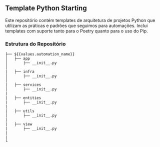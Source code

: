 ## Template Python Starting

Este repositório contém templates de arquitetura de projetos Python que utilizam as práticas e padrões que seguimos para automações. Inclui templates com suporte tanto para o Poetry quanto para o uso do Pip.

### Estrutura do Repositório
```
├── ${{values.automation_name}}
│   ├── app
│       ├── __init__.py
│
|   ├── infra
│       ├── __init__.py
│
|   ├── services
│       ├── __init__.py
|
|   ├── entities
|       ├── __init__.py
|
|   ├── utils
│       ├── __init__.py
|
|   ├── view
|       ├── __init__.py
|       
|
└
```